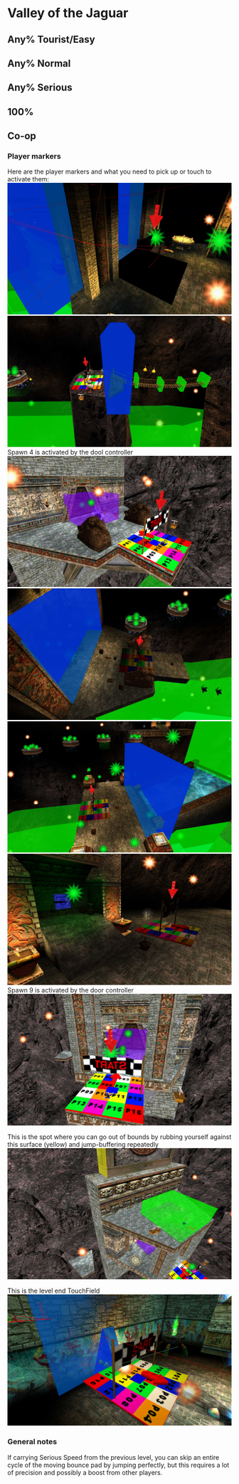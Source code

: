 # Valley of the Jaguar

## Any% Tourist/Easy

## Any% Normal

## Any% Serious

## 100%

## Co-op
### Player markers
Here are the player markers and what you need to pick up or touch to activate them:
![spawn2](images/02/spawn2.jpg)
![spawn3](images/02/spawn3.jpg)
Spawn 4 is activated by the dool controller
![spawn4](images/02/spawn4.jpg)
![spawn6](images/02/spawn6.jpg)
![spawn7](images/02/spawn7.jpg)
![spawn8](images/02/spawn8.jpg)
Spawn 9 is activated by the door controller
![spawn9](images/02/spawn9.jpg)

This is the spot where you can go out of bounds by rubbing yourself against this surface (yellow) and jump-buffering repeatedly
![oob](images/02/oob.jpg)

This is the level end TouchField
![end](images/02/end.jpg)
### General notes
If carrying Serious Speed from the previous level, you can skip an entire cycle of the moving bounce pad by jumping perfectly, but this requires a lot of precision and possibly a boost from other players.
